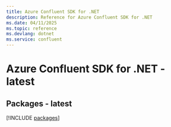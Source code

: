 ```yaml
---
title: Azure Confluent SDK for .NET
description: Reference for Azure Confluent SDK for .NET
ms.date: 04/11/2025
ms.topic: reference
ms.devlang: dotnet
ms.service: confluent
---
```

# Azure Confluent SDK for .NET - latest
## Packages - latest
[!INCLUDE [packages](confluent-index.md)]